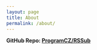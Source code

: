 ```yaml
---
layout: page
title: About
permalink: /about/
---
```


**GitHub Repo: <a href="https://github.com/ProgramCZ/rssub" target="_blank">ProgramCZ/RSSub</a>**
